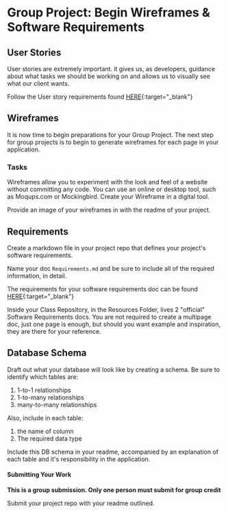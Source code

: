 # Group Project: Begin Wireframes & Software Requirements

## User Stories
User stories are extremely important. it gives us, as developers, guidance about what
tasks we should be working on and allows us to visually see what our client wants. 

Follow the User story requirements found [HERE](../UserStories){:target="_blank"}


## Wireframes
It is now time to begin preparations for your Group Project. 
The next step for group projects is to begin to generate wireframes for 
each page in your application.

### Tasks
Wireframes allow you to experiment with the look and feel of a website 
without committing any code. You can use an online or desktop tool, such 
as Moqups.com or Mockingbird. Create your Wireframe in a digital tool.

Provide an image of your wireframes in with the readme of your project.

## Requirements
Create a markdown file in your project repo that defines your 
project's software requirements.

Name your doc `Requirements.md` and be sure to include all of the required information, in detail. 

The requirements for your software requirements doc can be found [HERE](SoftwareReqs){:target="_blank"} 

Inside your Class Repository, in the Resources Folder, lives 2 "official" Software Requirements docs. You 
are not required to create a multipage doc, just one page is enough, but should you want example and inspiration, they are there 
for your reference.

## Database Schema
Draft out what your database will look like by creating a schema. 
Be sure to identify which tables are:

1. 1-to-1 relationships
2. 1-to-many relationships
3. many-to-many relationships

Also, include in each table:
1. the name of column
2. The required data type

Include this DB schema in your readme, accompanied by an explanation of each table
and it's responsibility in the application. 

#### Submitting Your Work
**This is a group submission. Only one person must submit for 
group credit**

Submit your project repo with your readme outlined. 





